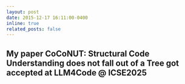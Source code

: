 ```yaml
---
layout: post
date: 2015-12-17 16:11:00-0400
inline: true
related_posts: false
---
```


My paper CoCoNUT: Structural Code Understanding does not fall out of a Tree got accepted at LLM4Code @ ICSE2025
---